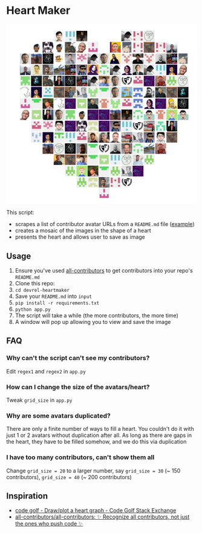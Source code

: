 # Heart Maker

<p align="center">
<img align="center" src="example.png">
</p>

This script:
- scrapes a list of contributor avatar URLs from a `README.md` file ([example](https://github.com/jina-ai/jina/#contributors-))
- creates a mosaic of the images in the shape of a heart
- presents the heart and allows user to save as image

## Usage

1. Ensure you've used [all-contributors](https://github.com/all-contributors/all-contributors) to get contributors into your repo's `README.md`
2. Clone this repo: 
3. `cd devrel-heartmaker`
4. Save your `README.md` into `input`
5. `pip install -r requirements.txt`
6. `python app.py`
7. The script will take a while (the more contributors, the more time)
8. A window will pop up allowing you to view and save the image

## FAQ

### Why can't the script can't see my contributors?

Edit `regex1` and `regex2` in `app.py`

### How can I change the size of the avatars/heart?

Tweak `grid_size` in `app.py`

### Why are some avatars duplicated?

There are only a finite number of ways to fill a heart. You couldn't do it with just 1 or 2 avatars without duplication after all. As long as there are gaps in the heart, they have to be filled somehow, and we do this via duplication

### I have too many contributors, can't show them all

Change `grid_size = 20` to a larger number, say `grid_size = 30` (~ 150 contributors), `grid_size = 40` (~ 200 contributors) 

## Inspiration

- [code golf - Draw/plot a heart graph - Code Golf Stack Exchange](https://codegolf.stackexchange.com/questions/109917/draw-plot-a-heart-graph)
- [all-contributors/all-contributors: ✨ Recognize all contributors, not just the ones who push code ✨](https://github.com/all-contributors/all-contributors)
